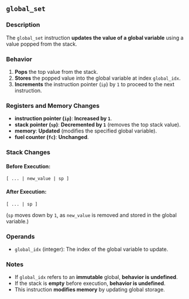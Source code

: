 ## `global_set`

### **Description**

The `global_set` instruction **updates the value of a global variable** using a value popped from the stack.

### **Behavior**

1. **Pops** the top value from the stack.
2. **Stores** the popped value into the global variable at index `global_idx`.
3. **Increments** the instruction pointer (`ip`) by `1` to proceed to the next instruction.

### **Registers and Memory Changes**

- **instruction pointer (`ip`)**: **Increased by `1`**.
- **stack pointer (`sp`)**: **Decremented by `1`** (removes the top stack value).
- **memory**: **Updated** (modifies the specified global variable).
- **fuel counter (`fc`)**: **Unchanged**.

### **Stack Changes**

#### **Before Execution:**

```
[ ... | new_value | sp ]
```

#### **After Execution:**

```
[ ... | sp ]
```

(`sp` moves down by `1`, as `new_value` is removed and stored in the global variable.)

### **Operands**

- `global_idx` (integer): The index of the global variable to update.

### **Notes**

- If `global_idx` refers to an **immutable** global, **behavior is undefined**.
- If the stack is **empty** before execution, **behavior is undefined**.
- This instruction **modifies memory** by updating global storage.